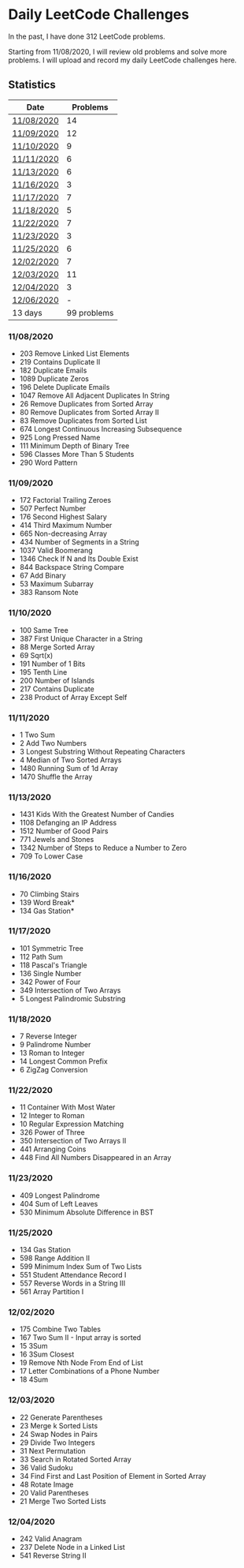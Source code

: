 # Daily LeetCode Challenges

In the past, I have done 312 LeetCode problems.  
 
Starting from 11/08/2020, I will review old problems and solve more problems. I will upload and record my daily LeetCode challenges here.

## Statistics

| Date       	| Problems 	|
|------------	|----------	|
| [11/08/2020](https://github.com/u0966537/LeetCode-Problems#11082020) 	|       14 	|
| [11/09/2020](https://github.com/u0966537/LeetCode-Problems#11092020) 	|       12 	|
| [11/10/2020](https://github.com/u0966537/LeetCode-Problems#11102020) 	|       9 	|
| [11/11/2020](https://github.com/u0966537/LeetCode-Problems#11112020) 	|       6 	|
| [11/13/2020](https://github.com/u0966537/LeetCode-Problems#11132020) 	|       6 	|
| [11/16/2020](https://github.com/u0966537/LeetCode-Problems#11162020) 	|       3 	|
| [11/17/2020](https://github.com/u0966537/LeetCode-Problems#11172020) 	|       7 	|
| [11/18/2020](https://github.com/u0966537/LeetCode-Problems#11182020) 	|       5 	|
| [11/22/2020](https://github.com/u0966537/LeetCode-Problems#11222020) 	|       7 	|
| [11/23/2020](https://github.com/u0966537/LeetCode-Problems#11232020) 	|       3 	|
| [11/25/2020](https://github.com/u0966537/LeetCode-Problems#11252020) 	|       6 	|
| [12/02/2020](https://github.com/u0966537/LeetCode-Problems#12022020) 	|       7 	|
| [12/03/2020](https://github.com/u0966537/LeetCode-Problems#12032020) 	|       11	|
| [12/04/2020](https://github.com/u0966537/LeetCode-Problems#12042020) 	|       3   |
| [12/06/2020](https://github.com/u0966537/LeetCode-Problems#12062020) 	|       -   |
| 13 days 	|       99 problems 	|

### 11/08/2020
- 203 Remove Linked List Elements
- 219 Contains Duplicate II
- 182 Duplicate Emails
- 1089 Duplicate Zeros
- 196 Delete Duplicate Emails
- 1047 Remove All Adjacent Duplicates In String
- 26 Remove Duplicates from Sorted Array
- 80 Remove Duplicates from Sorted Array II
- 83 Remove Duplicates from Sorted List
- 674 Longest Continuous Increasing Subsequence
- 925 Long Pressed Name
- 111 Minimum Depth of Binary Tree
- 596 Classes More Than 5 Students
- 290 Word Pattern

### 11/09/2020
- 172 Factorial Trailing Zeroes
- 507 Perfect Number
- 176 Second Highest Salary
- 414 Third Maximum Number
- 665 Non-decreasing Array
- 434 Number of Segments in a String
- 1037 Valid Boomerang
- 1346 Check If N and Its Double Exist
- 844 Backspace String Compare
- 67 Add Binary
- 53 Maximum Subarray
- 383 Ransom Note

### 11/10/2020
- 100 Same Tree
- 387 First Unique Character in a String
- 88 Merge Sorted Array
- 69 Sqrt(x)
- 191 Number of 1 Bits
- 195 Tenth Line
- 200 Number of Islands
- 217 Contains Duplicate 
- 238 Product of Array Except Self

### 11/11/2020
- 1 Two Sum
- 2 Add Two Numbers
- 3 Longest Substring Without Repeating Characters
- 4 Median of Two Sorted Arrays
- 1480 Running Sum of 1d Array
- 1470 Shuffle the Array

### 11/13/2020
- 1431 Kids With the Greatest Number of Candies
- 1108 Defanging an IP Address
- 1512 Number of Good Pairs
- 771 Jewels and Stones
- 1342 Number of Steps to Reduce a Number to Zero
- 709 To Lower Case

### 11/16/2020
- 70 Climbing Stairs
- 139 Word Break*
- 134 Gas Station*

### 11/17/2020
- 101 Symmetric Tree
- 112 Path Sum
- 118 Pascal's Triangle
- 136 Single Number
- 342 Power of Four
- 349 Intersection of Two Arrays
- 5 Longest Palindromic Substring

### 11/18/2020
- 7 Reverse Integer
- 9 Palindrome Number
- 13 Roman to Integer
- 14 Longest Common Prefix
- 6 ZigZag Conversion

### 11/22/2020
- 11 Container With Most Water
- 12 Integer to Roman
- 10 Regular Expression Matching
- 326 Power of Three
- 350 Intersection of Two Arrays II
- 441 Arranging Coins
- 448 Find All Numbers Disappeared in an Array

### 11/23/2020
- 409 Longest Palindrome
- 404 Sum of Left Leaves
- 530 Minimum Absolute Difference in BST

### 11/25/2020
- 134 Gas Station
- 598 Range Addition II
- 599 Minimum Index Sum of Two Lists
- 551 Student Attendance Record I
- 557 Reverse Words in a String III
- 561 Array Partition I

### 12/02/2020
- 175 Combine Two Tables
- 167 Two Sum II - Input array is sorted
- 15 3Sum
- 16 3Sum Closest
- 19 Remove Nth Node From End of List
- 17 Letter Combinations of a Phone Number
- 18 4Sum

### 12/03/2020
- 22 Generate Parentheses
- 23 Merge k Sorted Lists
- 24 Swap Nodes in Pairs
- 29 Divide Two Integers
- 31 Next Permutation
- 33 Search in Rotated Sorted Array
- 36 Valid Sudoku
- 34 Find First and Last Position of Element in Sorted Array
- 48 Rotate Image
- 20 Valid Parentheses
- 21 Merge Two Sorted Lists 

### 12/04/2020
- 242 Valid Anagram
- 237 Delete Node in a Linked List
- 541 Reverse String II